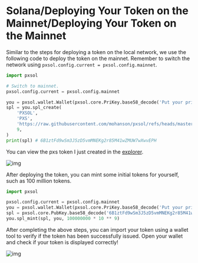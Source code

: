 # Solana/Deploying Your Token on the Mainnet/Deploying Your Token on the Mainnet

Similar to the steps for deploying a token on the local network, we use the following code to deploy the token on the mainnet. Remember to switch the network using `pxsol.config.current = pxsol.config.mainnet`.

```py
import pxsol

# Switch to mainnet.
pxsol.config.current = pxsol.config.mainnet

you = pxsol.wallet.Wallet(pxsol.core.PriKey.base58_decode('Put your private key here'))
spl = you.spl_create(
    'PXSOL',
    'PXS',
    'https://raw.githubusercontent.com/mohanson/pxsol/refs/heads/master/res/pxs.json',
    9,
)
print(spl) # 6B1ztFd9wSm3J5zD5vmMNEKg2r85M41wZMUW7wXwvEPH
```

You can view the pxs token I just created in the [explorer](https://explorer.solana.com/address/6B1ztFd9wSm3J5zD5vmMNEKg2r85M41wZMUW7wXwvEPH).

![img](../img/project_deploy/explorer.jpg)

After deploying the token, you can mint some initial tokens for yourself, such as 100 million tokens.

```py
import pxsol

pxsol.config.current = pxsol.config.mainnet
you = pxsol.wallet.Wallet(pxsol.core.PriKey.base58_decode('Put your private key here'))
spl = pxsol.core.PubKey.base58_decode('6B1ztFd9wSm3J5zD5vmMNEKg2r85M41wZMUW7wXwvEPH')
you.spl_mint(spl, you, 100000000 * 10 ** 9)
```

After completing the above steps, you can import your token using a wallet tool to verify if the token has been successfully issued. Open your wallet and check if your token is displayed correctly!

![img](../img/project_deploy/wallet.jpg)
